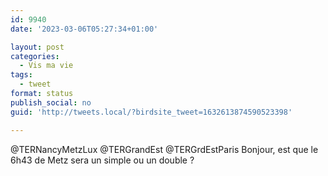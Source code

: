 ```yaml
---
id: 9940
date: '2023-03-06T05:27:34+01:00'

layout: post
categories:
  - Vis ma vie
tags:
  - tweet
format: status
publish_social: no
guid: 'http://tweets.local/?birdsite_tweet=1632613874590523398'

---
```


@TERNancyMetzLux @TERGrandEst @TERGrdEstParis Bonjour, est que le 6h43 de Metz sera un simple ou un double ?